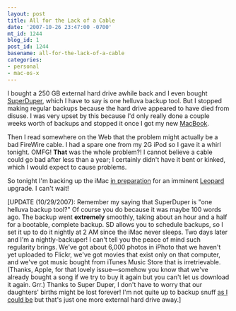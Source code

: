 ```yaml
---
layout: post
title: All for the Lack of a Cable
date: '2007-10-26 23:47:00 -0700'
mt_id: 1244
blog_id: 1
post_id: 1244
basename: all-for-the-lack-of-a-cable
categories:
- personal
- mac-os-x
---
```

<p>I bought a 250 GB external hard drive awhile back and I even bought <a href="http://www.shirt-pocket.com/SuperDuper/">SuperDuper</a>, which I have to say is one helluva backup tool. But I stopped making regular backups because the hard drive appeared to have died from disuse. I was very upset by this because I'd only really done a couple weeks worth of backups and stopped it once I got my new <a href="http://bbrown.info/2007/02/22/the-newest-in-new.aspx">MacBook</a>.</p><p>Then I read somewhere on the Web that the problem might actually be a bad FireWire cable. I had a spare one from my 2G iPod so I gave it a whirl tonight. OMFG! <strong>That</strong> was the whole problem?! I cannot believe a cable could go bad after less than a year; I certainly didn't have it bent or kinked, which I would expect to cause problems.</p><p>So tonight I'm backing up the iMac <a href="http://daringfireball.net/2007/10/murphys_law">in preparation</a> for an imminent <a href="http://www.apple.com/macosx/">Leopard</a> upgrade. I can't wait!</p><p>[UPDATE (10/29/2007): Remember my saying that SuperDuper is "one helluva backup tool?" Of course you do because it was maybe 100 words ago. The backup went <strong>extremely</strong> smoothly, taking about an hour and a half for a bootable, complete backup. SD allows you to schedule backups, so I set it up to do it nightly at 2 AM since the iMac never sleeps. Two days later and I'm a nightly-backuper! I can't tell you the peace of mind such regularity brings. We've got about 6,000 photos in iPhoto that we haven't yet uploaded to Flickr, we've got movies that exist only on that computer, and we've got music bought from iTunes Music Store that is irretrievable. (Thanks, Apple, for that lovely issue&#x2014;somehow you know that we've already bought a song if we try to buy it again but you can't let us download it again. Grr.) Thanks to Super Duper, I don't have to worry that our daughters' births might be lost forever! I'm not quite up to backup snuff <a href="http://jwz.livejournal.com/801607.html">as I could be</a> but that's just one more external hard drive away.]</p>
